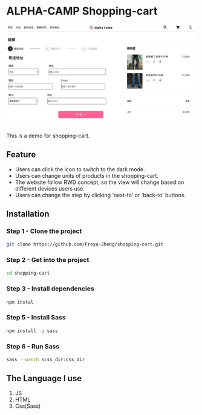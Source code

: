 # ALPHA-CAMP Shopping-cart
![image](https://github.com/Freya-Jheng/shopping-cart/blob/main/cover%20picture.png)

This is a demo for shopping-cart.

## Feature
* Users can click the icon to switch to the dark mode.
* Users can change units of products in the shopping-cart.
* The website follow RWD concept, so the view will change based on different devices users use.
* Users can change the step by clicking 'next-to' or 'back-to' buttons.

## Installation

### Step 1 - Clone the project
```bash
git clone https://github.com/Freya-Jheng/shopping-cart.git
```
### Step 2 - Get into the project 
```bash
cd shopping-cart
```
### Step 3 - Install dependencies
```bash
npm instal 
```
### Step 5 - Install Sass
```bash
npm install -g sass
```
### Step 6 - Run Sass
```bash
sass --watch scss_dir:css_dir
```

## The Language I use
1. JS
2. HTML
3. Css(Sass)